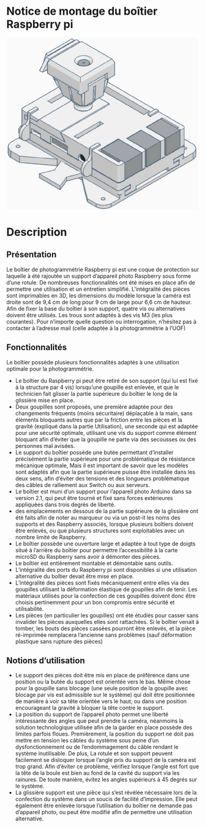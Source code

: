 # Notice de montage du boîtier Raspberry pi
![RPI Box](./images/RPI-box.png)

# Description
## Présentation
Le boîtier de photogrammétrie Raspberry pi est une coque de protection sur laquelle à été rajoutée
un support d’appareil photo Raspberry sous forme d’une rotule. De nombreuses fonctionnalités ont
été mises en place afin de permettre une utilisation et un entretien simplifié.
L’intégralité des pièces sont imprimables en 3D, les dimensions du modèle lorsque la caméra est
droite sont de 9,4 cm de long pour 9 cm de large pour 6,6 cm de hauteur. Afin de fixer la base du
boîtier à son support, quatre vis ou alternatives doivent être utilisés. Les trous sont adaptés à des vis
M3 (les plus courantes).
Pour n’importe quelle question ou interrogation, n’hésitez pas à contacter à l’adresse mail (celle
adaptée à la photogrammétrie à l’UOF)

## Fonctionnalités
Le boîtier possède plusieurs fonctionnalités adaptés à une utilisation optimale pour la
photogrammétrie.
- Le boîtier du Raspberry pi peut être retiré de son support (qui lui est fixé à la structure par 4 vis)
lorsqu’une goupille est enlevée, et que le technicien fait glisser la partie supérieure du boîtier le
long de la glissière mise en place.
- Deux goupilles sont proposés, une première adaptée pour des changements fréquents (moins
sécuritaire) déplaçable à la main, sans éléments bloquants autres que par la friction entre les pièces
et la gravité (expliqué dans la partie Utilisation), une seconde qui est adaptée pour une sécurité
optimale, utilisant une vis du support comme élément bloquant afin d’éviter que la goupille ne parte
via des secousses ou des personnes mal avisées.
- Le support du boîtier possède une butée permettant d’installer précisément la partie supérieure
pour une problématique de résistance mécanique optimale, Mais il est important de savoir que les
modèles sont adaptés afin que la partie supérieure puisse être installée dans les deux sens, afin
d’éviter des tensions et des longueurs problématique des câbles de ralliement aux Switch ou aux
serveurs.
- Le boîtier est muni d’un support pour l’appareil photo Arduino dans sa version 2.1, qui peut être
tourné et fixé sans forces extérieures appliquées dans trois degrés de liberté.
- des emplacements en dessous de la partie supérieure de la glissière ont été faits afin de noter au
marqueur ou via un post-it les noms des supports et des Raspberry associés, lorsque plusieurs
boîtiers doivent être enlevés, ou que plusieurs structures sont exploitables avec un nombre limité de
Raspberry.
- Le boîtier possède une ouverture large et adaptée à tout type de doigts situé à l’arrière du boîtier
pour permettre l’accessibilité à la carte microSD du Raspberry sans avoir à démonter des pièces.
- Le boîtier est entièrement montable et démontable sans outils.
- L’intégralité des ports du Raspberry pi sont disponibles si une utilisation alternative du boîtier
devait être mise en place.
- L’intégralité des pièces sont fixés mécaniquement entre elles via des goupilles utilisant la
déformation élastique de goupilles afin de tenir. Les matériaux utilisés pour la confection de ces
goupilles doivent donc être choisis pertinemment pour un bon compromis entre sécurité et
utilisabilité.
- Les pièces (en particulier les goupilles) ont été étudiés pour casser sans invalider les pièces
auxquelles elles sont rattachées. Si le boîtier venait à tomber, les bouts des pièces cassées pourront
être enlevés, et la pièce ré-imprimée remplacera l’ancienne sans problèmes (sauf déformation
plastique sans rupture des pièces)

## Notions d’utilisation
- Le support des pièces doit être mis en place de préférence dans une position ou la butée du support
est orientée vers le bas. Même chose pour la goupille sans blocage (une seule position de la goupille
avec blocage par vis est admissible sur le système) qui doit être positionnée de manière à voir sa
tête orientée vers le haut, ou dans une position encourageant la gravité à bloquer la tête contre le
support.
- La position du support de l’appareil photo permet une liberté intéressante des angles que peut
prendre la caméra, néanmoins la solution technologique utilisée afin de la garder en place possède
des limites parfois floues. Premièrement, la position du support ne doit pas mettre en tension les
câbles du système sous peine d’un dysfonctionnement ou de l’endommagement du câble rendant le
système inutilisable. De plus, La rotule et son support peuvent facilement se disloquer lorsque
l’angle pris du support de la caméra est trop grand. Afin d’éviter ce problème, vérifiez lorsque
l’angle est fort que la tête de la boule est bien au fond de la cavité du support via les rainures. De
toute manière, évitez les angles supérieurs à 45 degrés sur le système.
- La glissière support est une pièce qui s’est révélée nécessaire lors de la confection du système
dans un soucis de facilité d’impression. Elle peut également être enlevée lorsque l’utilisation du
boîtier ne demande pas d’appareil photo, ou peut être modifié afin de permettre une utilisation
alternative.